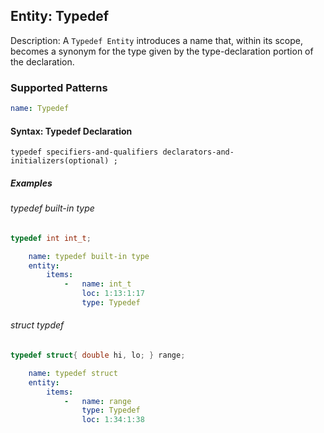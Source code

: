 ## Entity: Typedef

Description: A `Typedef Entity` introduces a name that, within its scope, becomes a synonym for the type given by the type-declaration portion of the declaration.

### Supported Patterns

```yaml
name: Typedef
```

#### Syntax: Typedef Declaration
```text
typedef specifiers-and-qualifiers declarators-and-initializers(optional) ;	
```
##### Examples

###### typedef built-in type
```cpp
typedef int int_t;
```

```yaml
    name: typedef built-in type
    entity:
        items:
            -   name: int_t
                loc: 1:13:1:17
                type: Typedef
```

###### struct typdef 
```cpp
typedef struct{ double hi, lo; } range;
```

```yaml
    name: typedef struct
    entity:
        items:
            -   name: range
                type: Typedef
                loc: 1:34:1:38
```

